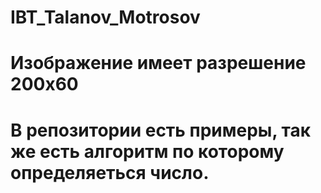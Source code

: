 # IBT_Talanov_Motrosov

# Изображение имеет разрешение 200х60
# В репозитории есть примеры, так же есть алгоритм по которому определяеться число.
